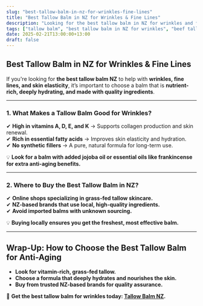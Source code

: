 ```yaml
---
slug: "best-tallow-balm-in-nz-for-wrinkles-fine-lines"
title: "Best Tallow Balm in NZ for Wrinkles & Fine Lines"
description: "Looking for the best tallow balm in NZ for wrinkles and fine lines? Discover what makes a great anti-aging tallow balm and where to buy it."
tags: ["tallow balm", "best tallow balm in NZ for wrinkles", "beef tallow for skin NZ"]
date: 2025-02-21T13:00:00+13:00
draft: false
---
```


## Best Tallow Balm in NZ for Wrinkles & Fine Lines  

If you're looking for **the best tallow balm NZ** to help with **wrinkles, fine lines, and skin elasticity**, it’s important to choose a balm that is **nutrient-rich, deeply hydrating, and made with quality ingredients**.  

---

### **1. What Makes a Tallow Balm Good for Wrinkles?**  

✔ **High in vitamins A, D, E, and K** → Supports collagen production and skin renewal.  
✔ **Rich in essential fatty acids** → Improves skin elasticity and hydration.  
✔ **No synthetic fillers** → A pure, natural formula for long-term use.  

💡 **Look for a balm with added jojoba oil or essential oils like frankincense for extra anti-aging benefits.**  

---

### **2. Where to Buy the Best Tallow Balm in NZ?**  

✔ **Online shops specializing in grass-fed tallow skincare.**  
✔ **NZ-based brands that use local, high-quality ingredients.**  
✔ **Avoid imported balms with unknown sourcing.**  

💡 **Buying locally ensures you get the freshest, most effective balm.**  

---

## **Wrap-Up: How to Choose the Best Tallow Balm for Anti-Aging**  

- **Look for vitamin-rich, grass-fed tallow.**  
- **Choose a formula that deeply hydrates and nourishes the skin.**  
- **Buy from trusted NZ-based brands for quality assurance.**  

🔗 **Get the best tallow balm for wrinkles today: [Tallow Balm NZ](https://primalpantry.co.nz/shop/products/tallow-skin/).**
